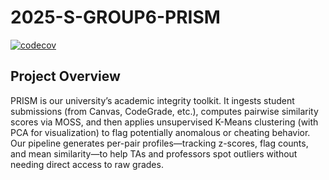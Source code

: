# 2025-S-GROUP6-PRISM

[![codecov](https://codecov.io/gh/donessie94/2025-S-GROUP6-PRISM/graph/badge.svg?token=Z1QESDT3CW)](https://codecov.io/gh/donessie94/2025-S-GROUP6-PRISM)

## Project Overview

PRISM is our university’s academic integrity toolkit. It ingests student submissions (from Canvas, CodeGrade, etc.), computes pairwise similarity scores via MOSS, and then applies unsupervised K-Means clustering (with PCA for visualization) to flag potentially anomalous or cheating behavior. Our pipeline generates per-pair profiles—tracking z-scores, flag counts, and mean similarity—to help TAs and professors spot outliers without needing direct access to raw grades.
